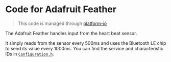 # Code for Adafruit Feather

> This code is managed through [platform-io](https://platformio.org)

The Adafruit Feather handles input from the heart beat sensor.

It simply reads from the sensor every 500ms and uses the Bluetooth LE chip to send its value every 1000ms. You can find the service and characteristic IDs in [`Configuration.h`](src/Configuration.h).
